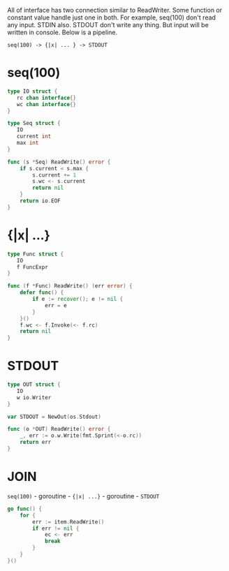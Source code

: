 All of interface has two connection similar to ReadWriter. Some function or
constant value handle just one in both. For example, seq(100) don't read any
input. STDIN also. STDOUT don't write any thing. But input will be written in
console. Below is a pipeline.

```
seq(100) -> {|x| ... } -> STDOUT
```

# seq(100)
```go
type IO struct {
   rc chan interface{}
   wc chan interface{}
}

type Seq struct {
   IO
   current int
   max int
}

func (s *Seq) ReadWrite() error {
    if s.current < s.max {
        s.current += 1
        s.wc <- s.current
        return nil
    }
    return io.EOF
}
```

# {|x| ...}
```go
type Func struct {
   IO
   f FuncExpr
}

func (f *Func) ReadWrite() (err error) {
    defer func() {
        if e := recover(); e != nil {
            err = e
        }
    }()
    f.wc <- f.Invoke(<- f.rc)
    return nil
}
```

# STDOUT
```go
type OUT struct {
   IO
   w io.Writer
}

var STDOUT = NewOut(os.Stdout)

func (o *OUT) ReadWrite() error {
    _, err := o.w.Write(fmt.Sprint(<-o.rc))
    return err
}
```

# JOIN

`seq(100)` - goroutine - `{|x| ...}` - goroutine - `STDOUT`

```go
go func() {
    for {
        err := item.ReadWrite()
        if err != nil {
            ec <- err
            break
        }
	}
}()
```

